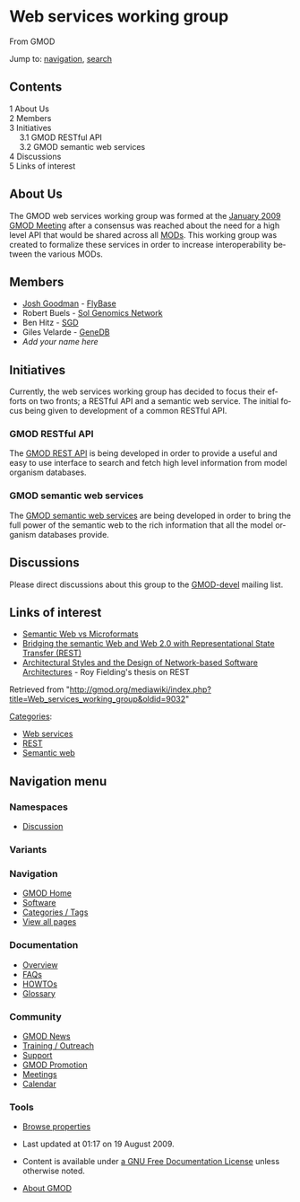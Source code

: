 <div id="mw-page-base" class="noprint">

</div>

<div id="mw-head-base" class="noprint">

</div>

<div id="content" class="mw-body" role="main">

<span id="top"></span>

<div id="mw-js-message" style="display:none;">

</div>



# <span dir="auto">Web services working group</span>

<div id="bodyContent">

<div id="siteSub">

From GMOD

</div>

<div id="contentSub">

</div>

<div id="jump-to-nav" class="mw-jump">

Jump to: [navigation](#mw-navigation), [search](#p-search)

</div>

<div id="mw-content-text" class="mw-content-ltr" lang="en" dir="ltr">

<div id="toc" class="toc">

<div id="toctitle">

## Contents

</div>

- [<span class="tocnumber">1</span> <span class="toctext">About
  Us</span>](#About_Us)
- [<span class="tocnumber">2</span>
  <span class="toctext">Members</span>](#Members)
- [<span class="tocnumber">3</span>
  <span class="toctext">Initiatives</span>](#Initiatives)
  - [<span class="tocnumber">3.1</span> <span class="toctext">GMOD
    RESTful API</span>](#GMOD_RESTful_API)
  - [<span class="tocnumber">3.2</span> <span class="toctext">GMOD
    semantic web services</span>](#GMOD_semantic_web_services)
- [<span class="tocnumber">4</span>
  <span class="toctext">Discussions</span>](#Discussions)
- [<span class="tocnumber">5</span> <span class="toctext">Links of
  interest</span>](#Links_of_interest)

</div>

## <span id="About_Us" class="mw-headline">About Us</span>

The GMOD web services working group was formed at the [January 2009 GMOD
Meeting](January_2009_GMOD_Meeting "January 2009 GMOD Meeting") after a
consensus was reached about the need for a high level API that would be
shared across all [MODs](MOD "MOD"). This working group was created to
formalize these services in order to increase interoperability between
the various MODs.

## <span id="Members" class="mw-headline">Members</span>

- [Josh Goodman](User:Jogoodma "User:Jogoodma") -
  <a href="http://flybase.org" class="external text"
  rel="nofollow">FlyBase</a>
- Robert Buels -
  <a href="http://www.sgn.cornell.edu/" class="external text"
  rel="nofollow">Sol Genomics Network</a>
- Ben Hitz - <a href="http://www.yeastgenome.org/" class="external text"
  rel="nofollow">SGD</a>
- Giles Velarde - <a href="http://www.genedb.org/" class="external text"
  rel="nofollow">GeneDB</a>
- *Add your name here*

## <span id="Initiatives" class="mw-headline">Initiatives</span>

Currently, the web services working group has decided to focus their
efforts on two fronts; a RESTful API and a semantic web service. The
initial focus being given to development of a common RESTful API.

### <span id="GMOD_RESTful_API" class="mw-headline">GMOD RESTful API</span>

The
<a href="GMOD_REST_API" class="mw-redirect" title="GMOD REST API">GMOD
REST API</a> is being developed in order to provide a useful and easy to
use interface to search and fetch high level information from model
organism databases.

### <span id="GMOD_semantic_web_services" class="mw-headline">GMOD semantic web services</span>

The <a
href="http://gmod.org/mediawiki/index.php?title=GMOD_semantic_web_services&amp;action=edit&amp;redlink=1"
class="new"
title="GMOD semantic web services (page does not exist)">GMOD semantic
web services</a> are being developed in order to bring the full power of
the semantic web to the rich information that all the model organism
databases provide.

## <span id="Discussions" class="mw-headline">Discussions</span>

Please direct discussions about this group to the
<a href="https://lists.sourceforge.net/lists/listinfo/gmod-devel"
class="external text" rel="nofollow">GMOD-devel</a> mailing list.

## <span id="Links_of_interest" class="mw-headline">Links of interest</span>

- <a
  href="http://www.grapethinking.com/the-biggest-problem-with-technology"
  class="external text" rel="nofollow">Semantic Web vs Microformats</a>
- <a href="http://dx.doi.org/10.1016/j.websem.2007.11.002"
  class="external text" rel="nofollow">Bridging the semantic Web and Web
  2.0 with Representational State Transfer (REST)</a>
- <a href="http://www.ics.uci.edu/~fielding/pubs/dissertation/top.htm"
  class="external text" rel="nofollow">Architectural Styles and the Design
  of Network-based Software Architectures</a> - Roy Fielding's thesis on
  REST

</div>

<div class="printfooter">

Retrieved from
"<http://gmod.org/mediawiki/index.php?title=Web_services_working_group&oldid=9032>"

</div>

<div id="catlinks" class="catlinks">

<div id="mw-normal-catlinks" class="mw-normal-catlinks">

[Categories](Special:Categories "Special:Categories"):

- [Web services](Category:Web_services "Category:Web services")
- <a
  href="http://gmod.org/mediawiki/index.php?title=Category:REST&amp;action=edit&amp;redlink=1"
  class="new" title="Category:REST (page does not exist)">REST</a>
- [Semantic web](Category:Semantic_web "Category:Semantic web")

</div>

</div>

<div class="visualClear">

</div>

</div>

</div>

<div id="mw-navigation">

## Navigation menu

<div id="mw-head">



<div id="left-navigation">

<div id="p-namespaces" class="vectorTabs" role="navigation"
aria-labelledby="p-namespaces-label">

### Namespaces


- <span id="ca-talk"><a
  href="http://gmod.org/mediawiki/index.php?title=Talk:Web_services_working_group&amp;action=edit&amp;redlink=1"
  accesskey="t"
  title="Discussion about the content page [t]">Discussion</a></span>

</div>

<div id="p-variants" class="vectorMenu emptyPortlet" role="navigation"
aria-labelledby="p-variants-label">

### 

### Variants[](#)

<div class="menu">

</div>

</div>

</div>





</div>

</div>

</div>

<div id="mw-panel">

<div id="p-logo" role="banner">

<a href="Main_Page"
style="background-image: url(../images/GMOD-cogs.png);"
title="Visit the main page"></a>

</div>

<div id="p-Navigation" class="portal" role="navigation"
aria-labelledby="p-Navigation-label">

### Navigation

<div class="body">

- <span id="n-GMOD-Home">[GMOD Home](Main_Page)</span>
- <span id="n-Software">[Software](GMOD_Components)</span>
- <span id="n-Categories-.2F-Tags">[Categories /
  Tags](Categories)</span>
- <span id="n-View-all-pages">[View all pages](Special:AllPages)</span>

</div>

</div>

<div id="p-Documentation" class="portal" role="navigation"
aria-labelledby="p-Documentation-label">

### Documentation

<div class="body">

- <span id="n-Overview">[Overview](Overview)</span>
- <span id="n-FAQs">[FAQs](Category:FAQ)</span>
- <span id="n-HOWTOs">[HOWTOs](Category:HOWTO)</span>
- <span id="n-Glossary">[Glossary](Glossary)</span>

</div>

</div>

<div id="p-Community" class="portal" role="navigation"
aria-labelledby="p-Community-label">

### Community

<div class="body">

- <span id="n-GMOD-News">[GMOD News](GMOD_News)</span>
- <span id="n-Training-.2F-Outreach">[Training /
  Outreach](Training_and_Outreach)</span>
- <span id="n-Support">[Support](Support)</span>
- <span id="n-GMOD-Promotion">[GMOD Promotion](GMOD_Promotion)</span>
- <span id="n-Meetings">[Meetings](Meetings)</span>
- <span id="n-Calendar">[Calendar](Calendar)</span>

</div>

</div>

<div id="p-tb" class="portal" role="navigation"
aria-labelledby="p-tb-label">

### Tools

<div class="body">


- <span id="t-smwbrowselink"><a href="Special:Browse/Web_services_working_group"
  rel="smw-browse">Browse properties</a></span>


</div>

</div>

</div>

</div>

<div id="footer" role="contentinfo">

- <span id="footer-info-lastmod">Last updated at 01:17 on 19 August
  2009.</span>
<!-- - <span id="footer-info-viewcount">19,324 page views.</span> -->
- <span id="footer-info-copyright">Content is available under
  <a href="http://www.gnu.org/licenses/fdl-1.3.html" class="external"
  rel="nofollow">a GNU Free Documentation License</a> unless otherwise
  noted.</span>

<!-- -->

- <span id="footer-places-about">[About
  GMOD](GMOD:About "GMOD:About")</span>

<!-- -->






</div>
